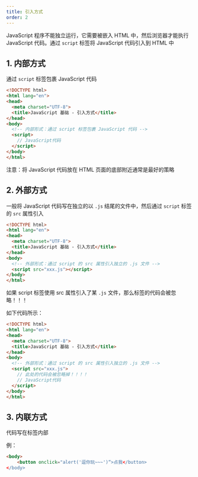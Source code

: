 ```yaml
---
title: 引入方式
order: 2
---
```


JavaScript 程序不能独立运行，它需要被嵌入 HTML 中，然后浏览器才能执行 JavaScript 代码。通过 `script` 标签将 JavaScript 代码引入到 HTML 中

## 1. 内部方式

通过 `script` 标签包裹 JavaScript 代码

```html
<!DOCTYPE html>
<html lang="en">
<head>
  <meta charset="UTF-8">
  <title>JavaScript 基础 - 引入方式</title>
</head>
<body>
  <!-- 内部形式：通过 script 标签包裹 JavaScript 代码 -->
  <script>
    // JavaScript代码 
  </script>
</body>
</html>
```

注意：将 JavaScript 代码放在 HTML 页面的底部附近通常是最好的策略

## 2. 外部方式

一般将 JavaScript 代码写在独立的以 `.js` 结尾的文件中，然后通过 `script` 标签的 `src` 属性引入

```html
<!DOCTYPE html>
<html lang="en">
<head>
  <meta charset="UTF-8">
  <title>JavaScript 基础 - 引入方式</title>
</head>
<body>
  <!-- 外部形式：通过 script 的 src 属性引入独立的 .js 文件 -->
  <script src="xxx.js"></script>
</body>
</html>
```

如果 script 标签使用 src 属性引入了某 `.js` 文件，那么标签的代码会被忽略！！！

如下代码所示：

```html
<!DOCTYPE html>
<html lang="en">
<head>
  <meta charset="UTF-8">
  <title>JavaScript 基础 - 引入方式</title>
</head>
<body>
  <!-- 外部形式：通过 script 的 src 属性引入独立的 .js 文件 -->
  <script src="xxx.js">
    // 此处的代码会被忽略掉！！！！
  	// JavaScript代码
  </script>
</body>
</html>
```

## 3. 内联方式

代码写在标签内部

例：

```html
<body>
	<button onclick="alert('逗你玩~~~')“>点我</button>
</body>
```


